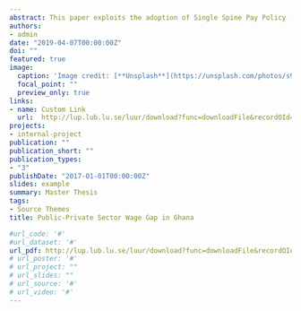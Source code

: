 ```yaml
---
abstract: This paper exploits the adoption of Single Spine Pay Policy (SSPP) as a natural experiment to investigate the potency of wage policies in addressing the pay differentials between the public and private sector in Africa. The Government of Ghana in 2010, implemented the SSPP to tackle the long-standing wage gap between the public and private sector and consequently improve productivity in the public sector. Using a quantile treatment estimate of the difference-in- difference research design, I show that the SSPP has a heterogeneous impact in reducing the wage gap. I find that there is no substantial evidence that the public- private wage gap is reduced across the entire distribution on earnings in Ghana. By linking the analysis to productivity, I find that the implementation of the SSPP is yet to improve productivity. I particularly uncover evidence that the policy has a negative impact on effort for female workers in the public sector.
authors: 
- admin
date: "2019-04-07T00:00:00Z"
doi: ""
featured: true
image:
  caption: 'Image credit: [**Unsplash**](https://unsplash.com/photos/s9CC2SKySJM)'
  focal_point: ""
  preview_only: true
links:
- name: Custom Link
  url:  http://lup.lub.lu.se/luur/download?func=downloadFile&recordOId=8981925&fileOId=8981935
projects:
- internal-project
publication: ""
publication_short: ""
publication_types:
- "3"
publishDate: "2017-01-01T00:00:00Z"
slides: example
summary: Master Thesis
tags:
- Source Themes
title: Public-Private Sector Wage Gap in Ghana

#url_code: '#'
#url_dataset: '#'
url_pdf: http://lup.lub.lu.se/luur/download?func=downloadFile&recordOId=8981925&fileOId=8981935
# url_poster: '#'
# url_project: ""
# url_slides: ""
# url_source: '#'
# url_video: '#'
---
```


